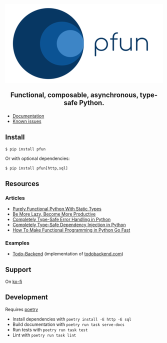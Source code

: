 ## <img src="https://raw.githubusercontent.com/suned/pfun/master/logo/pfun_logo.svg?sanitize=true"/> <br> <p align="center">Functional, composable, asynchronous, type-safe Python.</p>

- [Documentation](https://pfun.dev)
- [Known issues](https://github.com/suned/pfun/issues?q=is%3Aopen+is%3Aissue+label%3Abug)

## Install

```console
$ pip install pfun
```

Or with optional dependencies:
```console
$ pip install pfun[http,sql]
```

## Resources

### Articles
- [Purely Functional Python With Static Types](https://dev.to/suned/purely-functional-python-with-static-types-41mf)
- [Be More Lazy, Become More Productive](https://dev.to/suned/be-more-lazy-become-more-productive-2cnb)
- [Completely Type-Safe Error Handling in Python](https://dev.to/suned/completely-type-safe-error-handling-in-python-3apg)
- [Completely Type-Safe Dependency Injection in Python](https://dev.to/suned/completely-type-safe-dependency-injection-in-python-48a5)
- [How To Make Functional Programming in Python Go Fast](https://dev.to/suned/how-to-make-functional-programming-in-python-go-fast-ad6)

### Examples
- [Todo-Backend](https://github.com/suned/pfun-todo-backend/) (implementation of [todobackend.com](https://todobackend.com/))
## Support

On [ko-fi](https://ko-fi.com/python_pfun)

## Development

Requires [poetry](https://poetry.eustace.io/)

- Install dependencies with `poetry install -E http -E sql`
- Build documentation with `poetry run task serve-docs`
- Run tests with `poetry run task test`
- Lint with `poetry run task lint`

